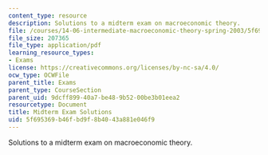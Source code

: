```yaml
---
content_type: resource
description: Solutions to a midterm exam on macroeconomic theory.
file: /courses/14-06-intermediate-macroeconomic-theory-spring-2003/5f695369b46fbd9f8b4043a881e046f9_midterm_solutions.pdf
file_size: 207365
file_type: application/pdf
learning_resource_types:
- Exams
license: https://creativecommons.org/licenses/by-nc-sa/4.0/
ocw_type: OCWFile
parent_title: Exams
parent_type: CourseSection
parent_uid: 9dcff899-40a7-be48-9b52-00be3b01eea2
resourcetype: Document
title: Midterm Exam Solutions
uid: 5f695369-b46f-bd9f-8b40-43a881e046f9
---
```

Solutions to a midterm exam on macroeconomic theory.